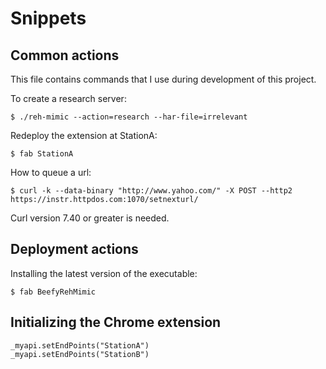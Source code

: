 
Snippets
========


Common actions
--------------

This file contains commands that I use during development of this project.


To create a research server:

    $ ./reh-mimic --action=research --har-file=irrelevant

Redeploy the extension at StationA:

    $ fab StationA

How to queue a url:

    $ curl -k --data-binary "http://www.yahoo.com/" -X POST --http2 https://instr.httpdos.com:1070/setnexturl/

Curl version 7.40 or greater is needed.


Deployment actions
------------------

Installing the latest version of the executable:

    $ fab BeefyRehMimic

Initializing the Chrome extension
---------------------------------

    _myapi.setEndPoints("StationA")
    _myapi.setEndPoints("StationB")
